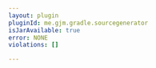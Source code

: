 ```yaml
---
layout: plugin
pluginId: me.gjm.gradle.sourcegenerator
isJarAvailable: true
error: NONE
violations: []

---
```

